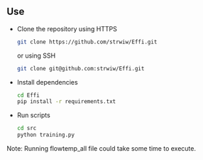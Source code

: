 
## Use
 - Clone the repository using HTTPS

    ```bash
    git clone https://github.com/strwiw/Effi.git
    ```
    or using SSH
    ```bash
    git clone git@github.com:strwiw/Effi.git
    ```
- Install dependencies

    ```bash
    cd Effi
    pip install -r requirements.txt
    ```
  
- Run scripts 

    ```bash
    cd src
    python training.py
    ```
Note: Running flowtemp_all file could take some time to execute.
